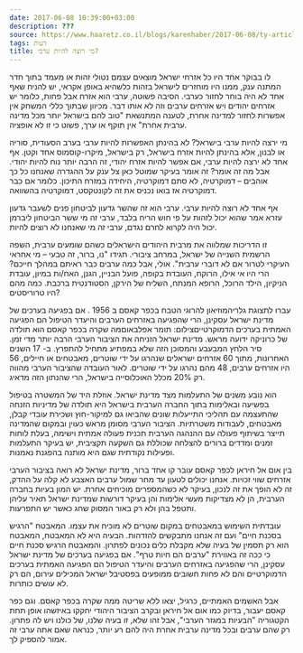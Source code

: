 ```yaml
---
date: 2017-06-08 10:39:00+03:00
description: ???
source: https://www.haaretz.co.il/blogs/karenhaber/2017-06-08/ty-article/0000017f-f8fc-d318-afff-fbfff5b50000
tags: דעות
title: מי רוצה להיות ערבי?
---
```


לו בבוקר אחד היו כל אזרחי ישראל מוצאים עצמם נטולי זהות או מעמד בתוך חדר המתנה ענק, ממנו היו מוחזרים לישראל בזהות כלשהיא באופן אקראי, יש להניח שאף אחד לא היה בוחר לחזור כערבי. הסיבה פשוטה, ערבי הוא אזרח אבל פחות, כלומר יש אזרחים יהודים ויש אזרחים ערבים וזה לא אותו דבר. מכיוון שבתוך כללי המשחק אין אפשרות לחזור למדינה אחרת, לטענה המתנשאת "טוב להם בישראל יותר מכל מדינה ערבית אחרת" אין תוקף או ערך, פשוט כי זו לא אופציה.

מי ירצה להיות ערבי בישראל? לא בהינתן האפשרות להיות ערבי בערב הסעודית, סוריה או לבנון, אלא בהינתן להיות אזרח בישראל, רק בישראל, מיקרו-קוסמוס אחד וקטן. אף אחד לא ירצה להיות ערבי, אם אפשר להיות אזרח יהודי, זה הרבה יותר נוח להיות יהודי. אבל מה זה אומר? זה אומר בעיקר שמוטל כאן צל ענק על ההגדרה שאנחנו כל כך אוהבים – דמוקרטיה, לא סתם דמוקרטיה, היחידה במזרח התיכון. כלומר אם כבר דמוקרטיה אז בואו נכניס את זה לקונטקסט, דמוקרטיה בהשוואה. 

אף אחד לא רוצה להיות ערבי. ערבי הוא זה שהשר גדעון לביטחון פנים לשעבר גדעון עזרא אמר שהוא יכול לזהות על פי חוש הריח בלבד, ערבי זה מי ששר הביטחון ליברמן יכול היה לקרוא לחרם נגדם, ערבי זה מי שאנחנו לא רוצים להיות.

זו הדריכות שמלווה את מרבית היהודים הישראלים כשהם שומעים ערבית, השפה הרשמית השנייה של ישראל, במרחב ציבורי. תגידו "נו, ברור, זה טבעי – מי אחראי העיקרי לטרור אם לא דוברי ערבית". אולי, אבל כמה ערבים כבר ראיתם במהלך חייכם? הרי היו אי אילו, הרוקח, העובדת בקופה, פועל הבניין, הגנן, האח/ות במיון, עובדת הניקיון, הילד הרוכל, הרופא המנתח, השליח של הירקן, הסטודנטית ברכבת. כמה מהם היו טרוריסטים? 

 עברו לתצוגת גלריהמוזיאון להרוגי הטבח בכפר קאסם ב 1956 . אם בפגיעה בערכים של מדינת ישראל עסקינן, הרי שהפגיעה באזרחים הערבים והיעדר הטיפול הם הפגיעה האמתית בערכים הדמוקרטייםצילום: תומר אפלבאוםמה שקרה בכפר קאסם הוא תולדה של כרוניקה ידועה מראש. מדינת ישראל הזניחה את הציבור הערבי הרבה יותר מדי זמן. סיר הלחץ המבעבע והמסוכן הזה שלא במפתיע מתחיל להתפרץ. ב- 17 השנים האחרונות, מתוך 60 אזרחים ישראלים שנהרגו על ידי שוטרים, מאבטחים או חיילים, 56 היו אזרחים ערבים, 48 מהם נהרגו על ידי שוטרים. לאור העובדה שהציבור הערבי מהווה רק 20% מכלל האוכלוסייה בישראל, הרי שהנתון הזה מדאיג.

הוא נובע משנים של התעלמות מצד מדינת ישראל. אוזלת היד של המשטרה בטיפול בפשיעה ובאלימות בתוך החברה הערבית בישראל היא תולדה של מדיניות הזנחה שהתעצמה עם תהליכי התייעלות שונים שהביאו גם למיקור-חוץ ושכירת עובדי קבלן, מאבטחים, לעבודות משטרתיות. הציבור הערבי מסומן מראש כעוין ובמקום שהמדינה תייצר בשיתוף פעולה עם ההנהגה הערבית תכנית פעולה אמתית וישימה, בעלת לוחות זמנים ומדדים ברורים להצלחה שכוללת גם השקעה תקציבית, יש בעיקר התעלמות ופעילות נקודתית שגם היא מותנה בהפגנת נאמנות.

בין אום אל חיראן לכפר קאסם עובר קו אחד ברור, מדינת ישראל לא רואה בציבור הערבי אזרחים שווי זכויות. אנחנו יכולים לטעון עד מחר שמול ערבים האצבע לא קלה על ההדק, זה לא הופך את זה לנכון, בעיקר לא כשהמספרים מוכיחים אחרת. יש המון בעיות בחברה הערבית, הן לא מצדיקות מעשי אלימות והן בעיקר דורשות שמדינת ישראל תאיר עליהן ותטפל בהן ולא רק באור המסוק שחג כאשר יש התפרעות.

עובדתית השימוש במאבטחים במקום שוטרים לא מוכיח את עצמו. המאבטח "הרגיש בסכנת חיים" ועם זה אנחנו מתבקשים להזדהות. הבעיה היא לא המאבטח, המאבטח הוא רק תסמין של בעיה שלא מקבלת כלים נכונים לפתרון. והמאבטח הרגיש סכנת חיים כי ככה זה באווירת "ערבים הם חיות טרף". אם בפגיעה בערכים של מדינת ישראל עסקינן, הרי שהפגיעה באזרחים הערבים והיעדר הטיפול הם הפגיעה האמתית בערכים הדמוקרטיים והם לא פחות חשובים ממופעים בפסטיבל ישראל המכילים עירום, הם רק לא עושים כותרות.

אבל האשמים האמתיים, כרגיל, יצאו ללא שריטה ממה שקרה בכפר קאסם. וגם כפר קאסם יעבור, בדיוק כמו אום אל חיראן ובקרב הציבור היהודי יחקקו באיזשהו אופן תחת הקטגוריה "הבעיות במגזר הערבי", אבל זהו שלא, זו בעיה שלנו, של כולנו ויש לה פתרון. רק שהם ערבים ובכל מדינה ערבית אחרת היה להם רע יותר, כנראה שאם אתה ערבי זה אמור להספיק לך.
